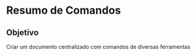 # Resumo de Comandos

## Objetivo

Criar um documento centralizado com comandos de diversas ferramentas  
